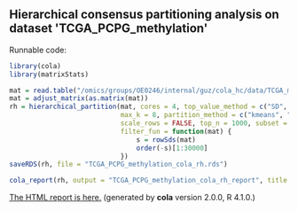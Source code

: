 
## Hierarchical consensus partitioning analysis on dataset 'TCGA_PCPG_methylation'

Runnable code:

```r
library(cola)
library(matrixStats)

mat = read.table("/omics/groups/OE0246/internal/guz/cola_hc/data/TCGA_methylation/data/TCGA.PCPG.sampleMap__HumanMethylation450.gz", header = TRUE, row.names = 1)
mat = adjust_matrix(as.matrix(mat))
rh = hierarchical_partition(mat, cores = 4, top_value_method = c("SD", "ATC"),
                            max_k = 8, partition_method = c("kmeans", "skmeans"),
                            scale_rows = FALSE, top_n = 1000, subset = 500, group_diff = 0.25, min_n_signatures = 1000,
                            filter_fun = function(mat) {
                                s = rowSds(mat)
                                order(-s)[1:30000]
                            })
saveRDS(rh, file = "TCGA_PCPG_methylation_cola_rh.rds")

cola_report(rh, output = "TCGA_PCPG_methylation_cola_rh_report", title = "cola Report for Hierarchical Partitioning - 'TCGA_PCPG_methylation'")
```

[The HTML report is here.](https://cola-rh.github.io/TCGA_PCPG_methylation/TCGA_PCPG_methylation_cola_rh_report/cola_hc.html) (generated by __cola__ version 2.0.0, R 4.1.0.)

